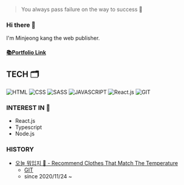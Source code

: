 > You always pass failure on the way to success 💫

### Hi there 👋
I'm Minjeong kang the web publisher.

#### [📚Portfolio Link](https://mjkang0987.github.io/portfolio.pdf)

## TECH 🗂
![HTML](https://img.shields.io/badge/-HTML-0099ff?style=for-the-badge)
![CSS](https://img.shields.io/badge/-CSS-00ffff?style=for-the-badge)
![SASS](https://img.shields.io/badge/-SASS-ff69b4?style=for-the-badge)
![JAVASCRIPT](https://img.shields.io/badge/-JAVASCRIPT-brightgreen?style=for-the-badge)
![React.js](https://img.shields.io/badge/-React.js-00cbff?style=for-the-badge)
![GIT](https://img.shields.io/badge/-GIT-000000?style=for-the-badge)

### INTEREST IN 📝
- React.js
- Typescript
- Node.js

### HISTORY
* [오늘 뭐입지 👔 - Recommend Clothes That Match The Temperature](https://mjkang0987.github.io/)
  * [GIT](https://github.com/mjkang0987/mjkang0987.github.io)
  * since 2020/11/24 ~ 